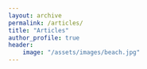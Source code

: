 ```yaml
---
layout: archive
permalink: /articles/
title: "Articles"
author_profile: true
header: 
    image: "/assets/images/beach.jpg"
---
```



